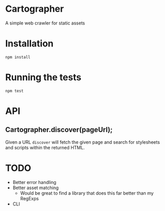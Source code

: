 # Cartographer

A simple web crawler for static assets

# Installation

    npm install

# Running the tests

    npm test

# API

## Cartographer.discover(pageUrl);

Given a URL `discover` will fetch the given page and search for stylesheets and scripts within the returned HTML.

# TODO

- Better error handling
- Better asset matching
  - Would be great to find a library that does this far better than my RegExps
- CLI
